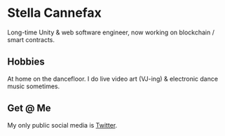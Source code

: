 # Stella Cannefax 

Long-time Unity & web software engineer, now working on blockchain / smart contracts.

## Hobbies

At home on the dancefloor.  I do live video art (VJ-ing) & electronic dance music sometimes.  

## Get @ Me

My only public social media is [Twitter](https://twitter.com/0xstella).  
 
